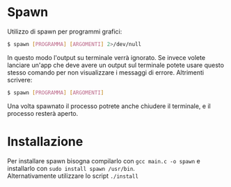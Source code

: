 # Spawn
Utilizzo di spawn per programmi grafici:  
```bash
$ spawn [PROGRAMMA] [ARGOMENTI] 2>/dev/null
```
In questo modo l'output su terminale verrà ignorato. Se invece volete lanciare un'app che deve avere un output sul terminale potete usare questo stesso comando per non visualizzare i messaggi di errore. Altrimenti scrivere:
```bash
$ spawn [PROGRAMMA] [ARGOMENTI]
```

Una volta spawnato il processo potrete anche chiudere il terminale, e il processo resterà aperto.

# Installazione
Per installare spawn bisogna compilarlo con `gcc main.c -o spawn` e installarlo con `sudo install spawn /usr/bin`.  
Alternativamente utilizzare lo script `./install`